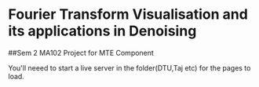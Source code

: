 # Fourier Transform Visualisation and its applications in Denoising

##Sem 2 MA102 Project for MTE Component

You'll neeed to start a live server in the folder(DTU,Taj etc) for the pages to load.
